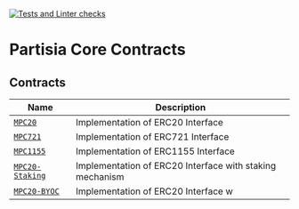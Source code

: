 [![Tests and Linter checks](https://github.com/partisiablockchainapplications/CoreContracts/actions/workflows/basic.yml/badge.svg)](https://github.com/partisiablockchainapplications/CoreContracts/actions/workflows/basic.yml)

# Partisia Core Contracts

## Contracts

| Name                                                   | Description                                                               |
| ------------------------------------------------------ | ------------------------------------------------------------------------- |
| [`MPC20`](contracts/mpc20/)                            | Implementation of ERC20 Interface                                         |
| [`MPC721`](contracts/mpc721/)                          | Implementation of ERC721 Interface                                        |
| [`MPC1155`](contracts/mpc1155/)                        | Implementation of ERC1155 Interface                                       |
| [`MPC20-Staking`](contracts/mpc20-staking)             | Implementation of ERC20 Interface with staking mechanism                  |
| [`MPC20-BYOC`](contracts/mpc20-byoc)                   | Implementation of ERC20 Interface w